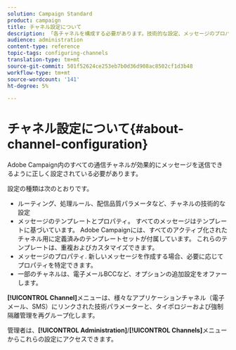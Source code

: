 ```yaml
---
solution: Campaign Standard
product: campaign
title: チャネル設定について
description: 「各チャネルを構成する必要があります。技術的な設定、メッセージのプロパティおよびテンプレート」
audience: administration
content-type: reference
topic-tags: configuring-channels
translation-type: tm+mt
source-git-commit: 501f52624ce253eb7b0d36d908ac8502cf1d3b48
workflow-type: tm+mt
source-wordcount: '141'
ht-degree: 5%

---
```



# チャネル設定について{#about-channel-configuration}

Adobe Campaign内のすべての通信チャネルが効果的にメッセージを送信できるように正しく設定されている必要があります。

設定の種類は次のとおりです。

* ルーティング、処理ルール、配信品質パラメータなど、チャネルの技術的な設定
* メッセージのテンプレートとプロパティ。 すべてのメッセージはテンプレートに基づいています。 Adobe Campaignには、すべてのアクティブ化されたチャネル用に定義済みのテンプレートセットが付属しています。 これらのテンプレートは、重複およびカスタマイズできます。
* メッセージのプロパティ. 新しいメッセージを作成する場合、必要に応じてプロパティを特定できます。
* 一部のチャネルは、電子メールBCCなど、オプションの追加設定をオファーします。

**[!UICONTROL Channel]**&#x200B;メニューは、様々なアプリケーションチャネル（電子メール、SMS）にリンクされた技術パラメーターと、タイポロジーおよび強制隔離管理を再グループ化します。

管理者は、**[!UICONTROL Administration]**/**[!UICONTROL Channels]**&#x200B;メニューからこれらの設定にアクセスできます。
